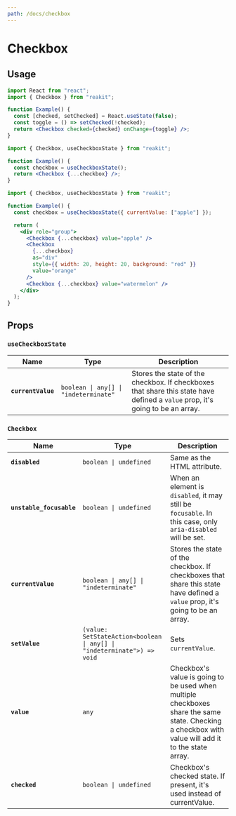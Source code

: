 ```yaml
---
path: /docs/checkbox
---
```


# Checkbox

## Usage

```jsx
import React from "react";
import { Checkbox } from "reakit";

function Example() {
  const [checked, setChecked] = React.useState(false);
  const toggle = () => setChecked(!checked);
  return <Checkbox checked={checked} onChange={toggle} />;
}
```

```jsx
import { Checkbox, useCheckboxState } from "reakit";

function Example() {
  const checkbox = useCheckboxState();
  return <Checkbox {...checkbox} />;
}
```

```jsx
import { Checkbox, useCheckboxState } from "reakit";

function Example() {
  const checkbox = useCheckboxState({ currentValue: ["apple"] });

  return (
    <div role="group">
      <Checkbox {...checkbox} value="apple" />
      <Checkbox
        {...checkbox}
        as="div"
        style={{ width: 20, height: 20, background: "red" }}
        value="orange"
      />
      <Checkbox {...checkbox} value="watermelon" />
    </div>
  );
}
```

## Props

<!-- Automatically generated -->

### `useCheckboxState`

| Name | Type | Description |
|------|------|-------------|
| **`currentValue`** | <code>boolean &#124; any[] &#124; "indeterminate"</code> | Stores the state of the checkbox. If checkboxes that share this state have defined a `value` prop, it's going to be an array. |

### `Checkbox`

| Name | Type | Description |
|------|------|-------------|
| **`disabled`** | <code>boolean &#124; undefined</code> | Same as the HTML attribute. |
| **`unstable_focusable`** | <code>boolean &#124; undefined</code> | When an element is `disabled`, it may still be `focusable`. In this case, only `aria-disabled` will be set. |
| **`currentValue`** | <code>boolean &#124; any[] &#124; "indeterminate"</code> | Stores the state of the checkbox. If checkboxes that share this state have defined a `value` prop, it's going to be an array. |
| **`setValue`** | <code>(value: SetStateAction<boolean &#124; any[] &#124; "indeterminate">) => void</code> | Sets `currentValue`. |
| **`value`** | <code>any</code> | Checkbox's value is going to be used when multiple checkboxes share the same state. Checking a checkbox with value will add it to the state array. |
| **`checked`** | <code>boolean &#124; undefined</code> | Checkbox's checked state. If present, it's used instead of currentValue. |
